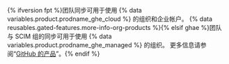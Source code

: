 {% ifversion fpt %}团队同步可用于使用 {% data variables.product.prodname_ghe_cloud %} 的组织和企业帐户。 {% data reusables.gated-features.more-info-org-products %}{% elsif ghae %}团队与 SCIM 组的同步可用于使用 {% data variables.product.prodname_ghe_managed %} 的组织。 更多信息请参阅“[GitHub 的产品](/github/getting-started-with-github/githubs-products)”。{% endif %}
